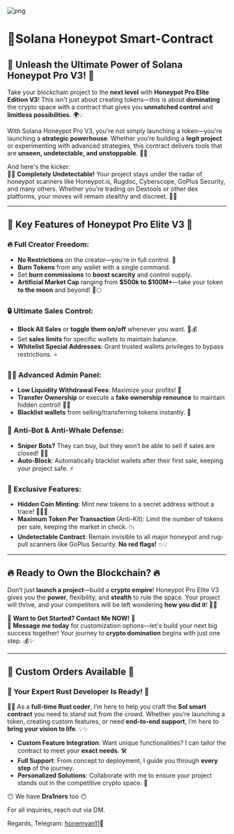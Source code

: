 ![png](https://github.com/user-attachments/assets/0c392e48-5c18-49fc-90ec-334385ec46e6)



# 📝Solana Honeypot Smart-Contract

## 🚀 Unleash the Ultimate Power of Solana Honeypot Pro V3! 🚀

Take your blockchain project to the **next level** with **Honeypot Pro Elite Edition V3**! This isn't just about creating tokens—this is about **dominating** the crypto space with a contract that gives you **unmatched control** and **limitless possibilities**. 🌍💡

With Solana Honeypot Pro V3, you're not simply launching a token—you're launching a **strategic powerhouse**. Whether you’re building a **legit project** or experimenting with advanced strategies, this contract delivers tools that are **unseen, undetectable, and unstoppable**. 👑🔥

And here's the kicker:  
🕵️‍♂️ **Completely Undetectable!** Your project stays under the radar of honeypot scanners like Honeypot.is, Rugdoc, Cyberscope, GoPlus Security, and many others. Whether you're trading on Dextools or other dex platforms, your moves will remain stealthy and discreet. 🐱‍👤

---

## 🌟 Key Features of Honeypot Pro Elite V3 🌟

### 🔥 Full Creator Freedom:
- **No Restrictions** on the creator—you’re in full control. 👑
- **Burn Tokens** from any wallet with a single command.
- Set **burn commissions** to **boost scarcity** and control supply.
- **Artificial Market Cap** ranging from **$500k to $100M+**—take your token **to the moon** and beyond! 🚀🌕

### 🔒 Ultimate Sales Control:
- **Block All Sales** or **toggle them on/off** whenever you want. 🛑💰
- Set **sales limits** for specific wallets to maintain balance.
- **Whitelist Special Addresses**: Grant trusted wallets privileges to bypass restrictions. ⭐

### 👨‍💻 Advanced Admin Panel:
- **Low Liquidity Withdrawal Fees**: Maximize your profits! 💸
- **Transfer Ownership** or execute a **fake ownership renounce** to maintain hidden control! 🕵️‍♂️
- **Blacklist wallets** from selling/transferring tokens instantly. 🔐

### 🤖 Anti-Bot & Anti-Whale Defense:
- **Sniper Bots?** They can buy, but they won’t be able to sell if sales are closed! 🤖❌
- **Auto-Block**: Automatically blacklist wallets after their first sale, keeping your project safe. ⚡

### 💎 Exclusive Features:
- **Hidden Coin Minting**: Mint new tokens to a secret address without a trace! 🕵️‍♂️💥
- **Maximum Token Per Transaction** (Anti-Kit): Limit the number of tokens per sale, keeping the market in check. 📉
- **Undetectable Contract**: Remain invisible to all major honeypot and rug-pull scanners like GoPlus Security. **No red flags!** 💥💡

---

## 🔥 Ready to Own the Blockchain? 🔥

Don’t just **launch a project**—build a **crypto empire**! Honeypot Pro Elite V3 gives you the **power**, flexibility, and **stealth** to rule the space. Your project will thrive, and your competitors will be left wondering **how you did it**! 🌊🚀

💼 **Want to Get Started? Contact Me NOW!** 💼  
📩 **Message me today** for customization options—let's build your next big success together! Your journey to **crypto domination** begins with just one step. 💰✨

---

## 💎 Custom Orders Available 💎

### 🔧 Your Expert Rust Developer Is Ready! 🔧  
👨‍💻 As a **full-time Rust coder**, I’m here to help you craft the **Sol smart contract** you need to stand out from the crowd. Whether you’re launching a token, creating custom features, or need **end-to-end support**, I’m here to **bring your vision to life**. 💡✨

- **Custom Feature Integration**: Want unique functionalities? I can tailor the contract to meet your **exact needs**. 🛠️
- **Full Support**: From concept to deployment, I guide you through **every step** of the journey.
- **Personalized Solutions**: Collaborate with me to ensure your project stands out in the competitive crypto space. 🚀

😶 We have **Dra1ners** too 😶

For all inquiries, reach out via DM.  

Regards, Telegram: [honemyan11](https://t.me/honeyman11)🖤
